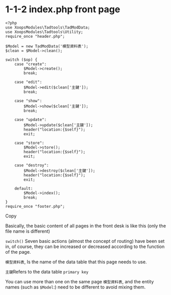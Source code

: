 # 1-1-2 index.php front page

```text
<?php
use XoopsModules\Tadtools\TadModData;
use XoopsModules\Tadtools\Utility;
require_once "header.php";

$Model = new TadModData('模型資料表');
$clean = $Model->clean();

switch ($op) {
    case "create":
        $Model->create();
        break;

    case "edit":
        $Model->edit($clean['主鍵']);
        break;

    case "show":
        $Model->show($clean['主鍵']);
        break;

    case "update":
        $Model->update($clean['主鍵']);
        header("location:{$self}");
        exit;

    case "store":
        $Model->store();
        header("location:{$self}");
        exit;

    case "destroy":
        $Model->destroy($clean['主鍵']);
        header("location:{$self}");
        exit;

    default:
        $Model->index();
        break;
}
require_once "footer.php";
```

Copy

Basically, the basic content of all pages in the front desk is like this \(only the file name is different\)

`switch()` Seven basic actions \(almost the concept of routing\) have been set in, of course, they can be increased or decreased according to the function of the page.

`模型資料表`, Is the name of the data table that this page needs to use.

`主鍵`Refers to the data table `primary key`

You can use more than one on the same page `模型資料表`, and the entity names \(such as `$Model`:\) need to be different to avoid mixing them.

